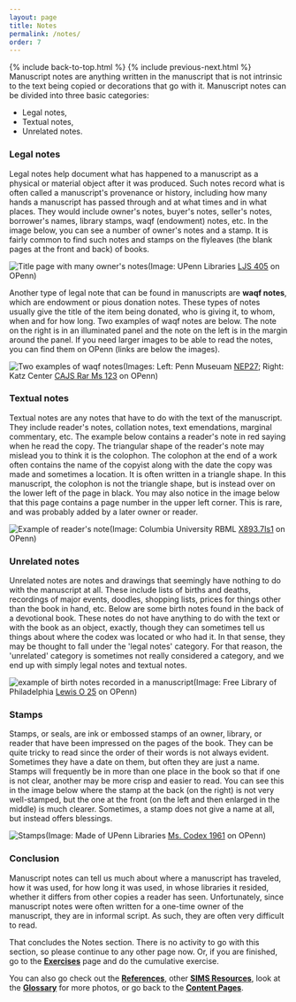 ```yaml
---
layout: page
title: Notes
permalink: /notes/
order: 7
---
```

{% include back-to-top.html %}
{% include previous-next.html %}
Manuscript notes are anything written in the manuscript that is not intrinsic to the text being copied or decorations that go with it. Manuscript notes can be divided into three basic categories:
- Legal notes,
- Textual notes,
- Unrelated notes.

### Legal notes
Legal notes help document what has happened to a manuscript as a physical or material object after it was produced. Such notes record what is often called a manuscript's provenance or history, including how many hands a manuscript has passed through and at what times and in what places. They would include owner's notes, buyer's notes, seller's notes, borrower's names, library stamps, waqf (endowment) notes, etc. In the image below, you can see a number of owner's notes and a stamp. It is fairly common to find such notes and stamps on the flyleaves (the blank pages at the front and back) of books.

![Title page with many owner's notes](/islamicmss/assets/LJS405-notations.png)(Image: UPenn Libraries [LJS 405](http://openn.library.upenn.edu/Data/0001/html/ljs405.html) on OPenn)

Another type of legal note that can be found in manuscripts are **waqf notes**, which are endowment or pious donation notes. These types of notes usually give the title of the item being donated, who is giving it, to whom, when and for how long. Two examples of waqf notes are below. The note on the right is in an illuminated panel and the note on the left is in the margin around the panel. If you need larger images to be able to read the notes, you can find them on OPenn (links are below the images).

![Two examples of waqf notes](/islamicmss/assets/waqf-notes.jpg)(Images: Left: Penn Museuam [NEP27](http://openn.library.upenn.edu/Data/0016/html/NEP27.html); Right: Katz Center [CAJS Rar Ms 123](http://openn.library.upenn.edu/Data/0002/html/kcajs_rar_ms123.html) on OPenn)

### Textual notes

Textual notes are any notes that have to do with the text of the manuscript. They include reader's notes, collation notes, text emendations, marginal commentary, etc. The example below contains a reader's note in red saying when he read the copy. The triangular shape of the reader's note may mislead you to think it is the colophon. The colophon at the end of a work often contains the name of the copyist along with the date the copy was made and sometimes a location. It is often written in a triangle shape. In this manuscript, the colophon is not the triangle shape, but is instead over on the lower left of the page in black. You may also notice in the image below that this page contains a page number in the upper left corner. This is rare, and was probably added by a later owner or reader.

![Example of reader's note](/islamicmss/assets/readersnote.jpg)(Image: Columbia University RBML [X893.7Is1](http://openn.library.upenn.edu/Data/0032/html/X893_7_Is1.html) on OPenn)

### Unrelated notes

Unrelated notes are notes and drawings that seemingly have nothing to do with the manuscript at all. These include lists of births and deaths, recordings of major events, doodles, shopping lists, prices for things other than the book in hand, etc. Below are some birth notes found in the back of a devotional book. These notes do not have anything to do with the text or with the book as an object, exactly, though they can sometimes tell us things about where the codex was located or who had it. In that sense, they may be thought to fall under the 'legal notes' category. For that reason, the 'unrelated' category is sometimes not really considered a category, and we end up with simply legal notes and textual notes.

![example of birth notes recorded in a manuscript](/islamicmss/assets/birth-notes.jpg)(Image: Free Library of Philadelphia [Lewis O 25](http://openn.library.upenn.edu/Data/0023/html/lewis_o_025.html) on OPenn)

### Stamps

Stamps, or seals, are ink or embossed stamps of an owner, library, or reader that have been impressed on the pages of the book. They can be quite tricky to read since the order of their words is not always evident. Sometimes they have a date on them, but often they are just a name. Stamps will frequently be in more than one place in the book so that if one is not clear, another may be more crisp and easier to read. You can see this in the image below where the stamp at the back (on the right) is not very well-stamped, but the one at the front (on the left and then enlarged in the middle) is much clearer. Sometimes, a stamp does not give a name at all, but instead offers blessings.

![Stamps](/islamicmss/assets/stamps.jpg)(Image: Made of UPenn Libraries [Ms. Codex 1961](http://openn.library.upenn.edu/Data/0002/html/mscodex1961.html) on OPenn)

### Conclusion

Manuscript notes can tell us much about where a manuscript has traveled, how it was used, for how long it was used, in whose libraries it resided, whether it differs from other copies a reader has seen. Unfortunately, since manuscript notes were often written for a one-time owner of the manuscript, they are in informal script. As such, they are often very difficult to read.

That concludes the Notes section. There is no activity to go with this section, so please continue to any other page now. Or, if you are finished, go to the [**Exercises**](/islamicmss/exercises/) page and do the cumulative exercise.

You can also go check out the [**References**](/islamicmss/references/), other [**SIMS Resources**](/islamicmss/sims/), look at the [**Glossary**](/islamicmss/glossary/) for more photos, or go back to the [**Content Pages**](/islamicmss/).  
